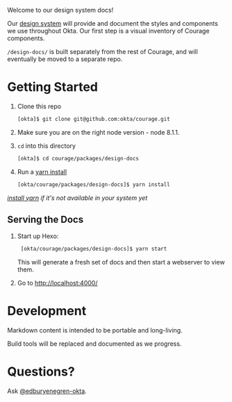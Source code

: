 Welcome to our design system docs!

Our [design system](https://oktawiki.atlassian.net/wiki/spaces/UX/pages/286458744/Design+System+Project) will provide and document the styles and components we use throughout Okta. Our first step is a visual inventory of Courage components.

`/design-docs/` is built separately from the rest of Courage, and will eventually be moved to a separate repo.

# Getting Started

1. Clone this repo
    ```bash
    [okta]$ git clone git@github.com:okta/courage.git
    ```
2. Make sure you are on the right node version - node 8.1.1.

3. `cd` into this directory
    ```bash
    [okta]$ cd courage/packages/design-docs
    ```

4. Run a [yarn install](https://yarnpkg.com/en/docs/cli/install)
    ```bash
    [okta/courage/packages/design-docs]$ yarn install
    ```
_[install yarn](https://yarnpkg.com/en/docs/install) if it's not available in your system yet_

## Serving the Docs

1. Start up Hexo:
    ```bash
     [okta/courage/packages/design-docs]$ yarn start
    ```

    This will generate a fresh set of docs and then start a webserver to view them.

2. Go to <http://localhost:4000/>

# Development

Markdown content is intended to be portable and long-living.

Build tools will be replaced and documented as we progress.

# Questions?

Ask [@edburyenegren-okta](https://github.com/edburyenegren-okta).
